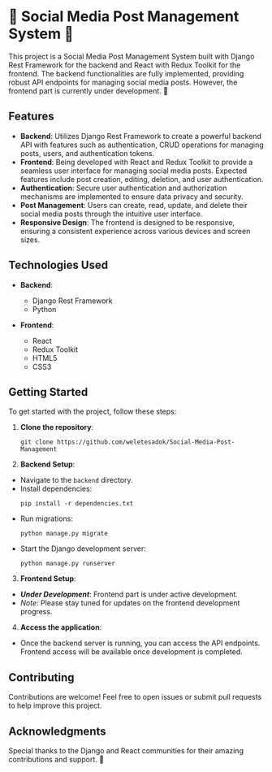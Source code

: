 # 🌟 Social Media Post Management System 🌟

This project is a Social Media Post Management System built with Django Rest Framework for the backend and React with Redux Toolkit for the frontend. The backend functionalities are fully implemented, providing robust API endpoints for managing social media posts. However, the frontend part is currently under development. 🚧

## Features

- **Backend**: Utilizes Django Rest Framework to create a powerful backend API with features such as authentication, CRUD operations for managing posts, users, and authentication tokens.
- **Frontend**: Being developed with React and Redux Toolkit to provide a seamless user interface for managing social media posts. Expected features include post creation, editing, deletion, and user authentication.
- **Authentication**: Secure user authentication and authorization mechanisms are implemented to ensure data privacy and security.
- **Post Management**: Users can create, read, update, and delete their social media posts through the intuitive user interface.
- **Responsive Design**: The frontend is designed to be responsive, ensuring a consistent experience across various devices and screen sizes.

## Technologies Used

- **Backend**:
  - Django Rest Framework
  - Python
  
- **Frontend**:
  - React
  - Redux Toolkit
  - HTML5
  - CSS3

## Getting Started

To get started with the project, follow these steps:

1. **Clone the repository**:
    ```
    git clone https://github.com/weletesadok/Social-Media-Post-Management
    ```
2. **Backend Setup**:
- Navigate to the `backend` directory.
- Install dependencies:
  ```
  pip install -r dependencies.txt
  ```
- Run migrations:
  ```
  python manage.py migrate
  ```
- Start the Django development server:
  ```
  python manage.py runserver
  ```

3. **Frontend Setup**:
- **_Under Development_**: Frontend part is under active development.
- _Note_: Please stay tuned for updates on the frontend development progress.

4. **Access the application**:
- Once the backend server is running, you can access the API endpoints. Frontend access will be available once development is completed.

## Contributing

Contributions are welcome! Feel free to open issues or submit pull requests to help improve this project.


## Acknowledgments

Special thanks to the Django and React communities for their amazing contributions and support. 🙌

